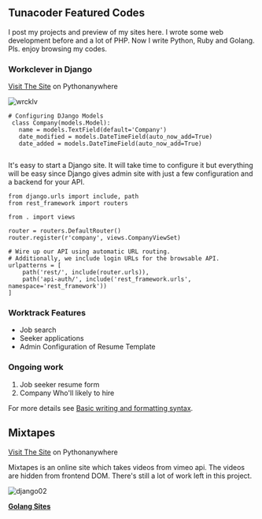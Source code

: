 ## Tunacoder Featured Codes
I post my projects and preview of my sites here. I wrote some web development before and a lot of PHP. Now I write Python, Ruby and Golang. Pls. enjoy browsing my codes.


### Workclever in Django

[Visit The Site](https://worktrack.pythonanywhere.com/) on Pythonanywhere

![wrcklv](https://user-images.githubusercontent.com/1997542/185055395-4ad15ef5-9ab4-42dc-baa9-7502644d7cbe.png)


   ```
   # Configuring DJango Models
    class Company(models.Model):
      name = models.TextField(default='Company')
      date_modified = models.DateTimeField(auto_now_add=True)
      date_added = models.DateTimeField(auto_now_add=True)
      
   ```
It's easy to start a Django site. It will take time to configure it but everything will be easy since Django gives admin site with just a few configuration and a backend for your API.


```
from django.urls import include, path
from rest_framework import routers

from . import views 

router = routers.DefaultRouter()
router.register(r'company', views.CompanyViewSet)

# Wire up our API using automatic URL routing.
# Additionally, we include login URLs for the browsable API.
urlpatterns = [
    path('rest/', include(router.urls)),
    path('api-auth/', include('rest_framework.urls', namespace='rest_framework'))
] 
```
### Worktrack Features
- Job search
- Seeker applications
- Admin Configuration of Resume Template

### Ongoing work
1. Job seeker resume form
2. Company Who'll likely to hire


For more details see [Basic writing and formatting syntax](https://docs.github.com/en/github/writing-on-github/getting-started-with-writing-and-formatting-on-github/basic-writing-and-formatting-syntax).

## Mixtapes
[Visit The Site](http://missionacarla.pythonanywhere.com/) on Pythonanywhere
 
Mixtapes is an online site which takes videos from vimeo api. The videos are hidden from frontend DOM. There's still a lot of work left in this project.

![django02](https://user-images.githubusercontent.com/1997542/185058999-45471d4d-75ec-4189-83d2-368d1d185ecf.png)




**[Golang Sites](https://carlamissiona.github.io/home/golang)**

